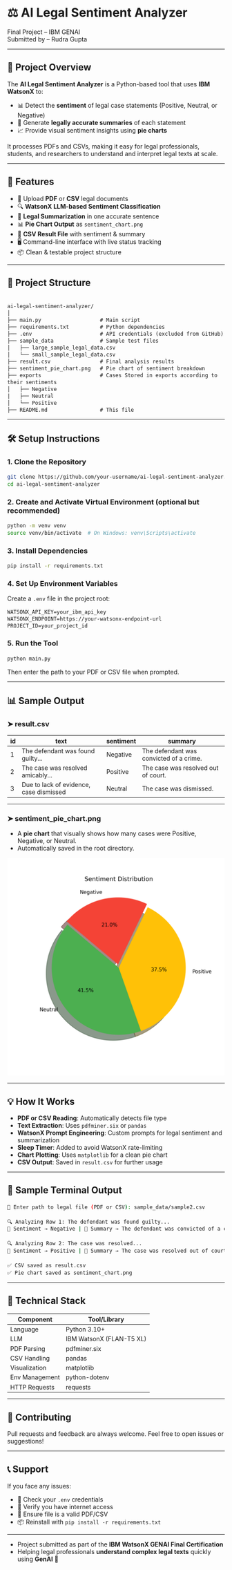 # ⚖️ AI Legal Sentiment Analyzer

Final Project – IBM GENAI  
Submitted by – Rudra Gupta

---

## 🎯 Project Overview

The **AI Legal Sentiment Analyzer** is a Python-based tool that uses **IBM WatsonX** to:
- 📊 Detect the **sentiment** of legal case statements (Positive, Neutral, or Negative)
- 🧠 Generate **legally accurate summaries** of each statement
- 📈 Provide visual sentiment insights using **pie charts**

It processes PDFs and CSVs, making it easy for legal professionals, students, and researchers to understand and interpret legal texts at scale.

---

## 🚀 Features

- 📁 Upload **PDF** or **CSV** legal documents
- 🔍 **WatsonX LLM-based Sentiment Classification**
- 🧠 **Legal Summarization** in one accurate sentence
- 📊 **Pie Chart Output** as `sentiment_chart.png`
- 📄 **CSV Result File** with sentiment & summary
- 🖥️ Command-line interface with live status tracking
- 📦 Clean & testable project structure

---

## 📁 Project Structure

```

ai-legal-sentiment-analyzer/
│
├── main.py                   # Main script
├── requirements.txt          # Python dependencies
├── .env                      # API credentials (excluded from GitHub)
├── sample_data               # Sample test files
│   ├── large_sample_legal_data.csv
│   └── small_sample_legal_data.csv
├── result.csv                # Final analysis results
├── sentiment_pie_chart.png   # Pie chart of sentiment breakdown
├── exports                   # Cases Stored in exports according to their sentiments
│   ├── Negative
|   ├── Neutral
│   └── Positive
├── README.md                 # This file

````

---

## 🛠️ Setup Instructions

### 1. Clone the Repository

```bash
git clone https://github.com/your-username/ai-legal-sentiment-analyzer.git
cd ai-legal-sentiment-analyzer
````

### 2. Create and Activate Virtual Environment (optional but recommended)

```bash
python -m venv venv
source venv/bin/activate  # On Windows: venv\Scripts\activate
```

### 3. Install Dependencies

```bash
pip install -r requirements.txt
```

### 4. Set Up Environment Variables

Create a `.env` file in the project root:

```env
WATSONX_API_KEY=your_ibm_api_key
WATSONX_ENDPOINT=https://your-watsonx-endpoint-url
PROJECT_ID=your_project_id
```

### 5. Run the Tool

```bash
python main.py
```

Then enter the path to your PDF or CSV file when prompted.

---

## 📊 Sample Output

### ➤ result.csv

| id | text                                    | sentiment | summary                                 |
| -- | --------------------------------------- | --------- | --------------------------------------- |
| 1  | The defendant was found guilty...       | Negative  | The defendant was convicted of a crime. |
| 2  | The case was resolved amicably...       | Positive  | The case was resolved out of court.     |
| 3  | Due to lack of evidence, case dismissed | Neutral   | The case was dismissed.                 |

---

### ➤ sentiment_pie_chart.png

* A **pie chart** that visually shows how many cases were Positive, Negative, or Neutral.
* Automatically saved in the root directory.

![Sentiment Pie Chart](sentiment_pie_chart.png)

---

## 💡 How It Works

* **PDF or CSV Reading**: Automatically detects file type
* **Text Extraction**: Uses `pdfminer.six` or `pandas`
* **WatsonX Prompt Engineering**: Custom prompts for legal sentiment and summarization
* **Sleep Timer**: Added to avoid WatsonX rate-limiting
* **Chart Plotting**: Uses `matplotlib` for a clean pie chart
* **CSV Output**: Saved in `result.csv` for further usage

---

## 🧪 Sample Terminal Output

```bash
📂 Enter path to legal file (PDF or CSV): sample_data/sample2.csv

🔍 Analyzing Row 1: The defendant was found guilty...
🧠 Sentiment → Negative | 📝 Summary → The defendant was convicted of a crime.

🔍 Analyzing Row 2: The case was resolved...
🧠 Sentiment → Positive | 📝 Summary → The case was resolved out of court.

✅ CSV saved as result.csv
✅ Pie chart saved as sentiment_chart.png
```

---

## 🔧 Technical Stack

| Component      | Tool/Library             |
| -------------- | ------------------------ |
| Language       | Python 3.10+             |
| LLM            | IBM WatsonX (FLAN-T5 XL) |
| PDF Parsing    | pdfminer.six             |
| CSV Handling   | pandas                   |
| Visualization  | matplotlib               |
| Env Management | python-dotenv            |
| HTTP Requests  | requests                 |

---

## 🤝 Contributing

Pull requests and feedback are always welcome. Feel free to open issues or suggestions!

---

## 📞 Support

If you face any issues:

* 🔑 Check your `.env` credentials
* 📡 Verify you have internet access
* 📄 Ensure file is a valid PDF/CSV
* 📦 Reinstall with `pip install -r requirements.txt`

---

* Project submitted as part of the **IBM WatsonX GENAI Final Certification**
* Helping legal professionals **understand complex legal texts** quickly using **GenAI** 🚀
